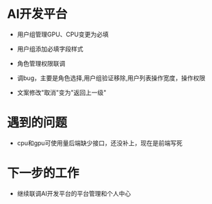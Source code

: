 <!--
 * @Author: liusimin
 * @Date: 2020-12-21 18:14:20
 * @LastEditors: your name
 * @LastEditTime: 2020-12-21 18:18:58
 * @Description: file content
-->

# AI开发平台

- 用户组管理GPU、CPU变更为必填

- 用户组添加必填字段样式

- 角色管理权限联调
- 调bug，主要是角色选择,用户组验证移除,用户列表操作宽度，操作权限
- 文案修改"取消"变为"返回上一级"

# 遇到的问题

- cpu和gpu可使用量后端缺少接口，还没补上，现在是前端写死

# 下一步的工作

- 继续联调AI开发平台的平台管理和个人中心
